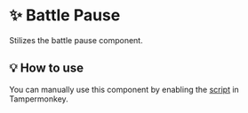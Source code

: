 # :sparkles: Battle Pause

Stilizes the battle pause component.

## :bulb: How to use

You can manually use this component by enabling the [script](https://raw.githubusercontent.com/Neutrxl/Themed/main/src/Battle/BattlePause/BattlePause.user.js) in Tampermonkey.